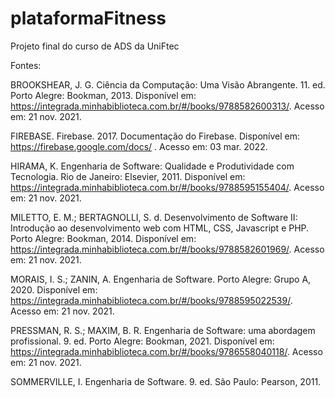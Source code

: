 # plataformaFitness
Projeto final do curso de ADS da UniFtec

Fontes:

BROOKSHEAR, J. G. Ciência da Computação: Uma Visão Abrangente. 11. ed. Porto Alegre: Bookman, 2013. Disponível em: https://integrada.minhabiblioteca.com.br/#/books/9788582600313/. Acesso em: 21 nov. 2021. 

FIREBASE. Firebase. 2017. Documentação do Firebase. Disponível em: https://firebase.google.com/docs/ . Acesso em: 03 mar. 2022. 

HIRAMA, K. Engenharia de Software: Qualidade e Produtividade com Tecnologia. Rio de Janeiro: Elsevier, 2011. Disponível em: https://integrada.minhabiblioteca.com.br/#/books/9788595155404/. Acesso em: 21 nov. 2021. 

MILETTO, E. M.; BERTAGNOLLI, S. d. Desenvolvimento de Software II: Introdução ao desenvolvimento web com HTML, CSS, Javascript e PHP. Porto Alegre: Bookman, 2014. Disponível em: https://integrada.minhabiblioteca.com.br/#/books/9788582601969/. Acesso em: 21 nov. 2021. 

MORAIS, I. S.; ZANIN, A. Engenharia de Software. Porto Alegre: Grupo A, 2020. Disponível em: https://integrada.minhabiblioteca.com.br/#/books/9788595022539/. Acesso em: 21 nov. 2021. 

PRESSMAN, R. S.; MAXIM, B. R. Engenharia de Software: uma abordagem profissional. 9. ed. Porto Alegre: Bookman, 2021. Disponível em: https://integrada.minhabiblioteca.com.br/#/books/9786558040118/. Acesso em: 21 nov. 2021. 

SOMMERVILLE, I. Engenharia de Software. 9. ed. São Paulo: Pearson, 2011. 
